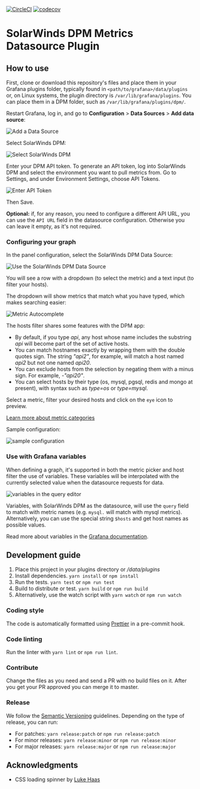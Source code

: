 [![CircleCI](https://circleci.com/gh/VividCortex/grafana-datasource/tree/master.svg?style=svg&circle-token=2d19ab43f02c9fffd9ac06fd3fe241b0bad2f214)](https://circleci.com/gh/VividCortex/grafana-datasource/tree/master)
[![codecov](https://codecov.io/gh/VividCortex/grafana-datasource/branch/develop/graph/badge.svg?token=GbWKRAvo3O)](https://codecov.io/gh/VividCortex/grafana-datasource)

# SolarWinds DPM Metrics Datasource Plugin

## How to use

First, clone or download this repository's files and place them in your Grafana plugins folder, typically found in `<path/to/grafana>/data/plugins` or, on Linux systems, the plugin directory is `/var/lib/grafana/plugins`. You can place them in a DPM folder, such as `/var/lib/grafana/plugins/dpm/`.

Restart Grafana, log in, and go to **Configuration** > **Data Sources** > **Add data source**:

![Add a Data Source](https://docs.vividcortex.com/img/docs/grafana-add-datasource.png)

Select SolarWinds DPM:

![Select SolarWinds DPM](https://docs.vividcortex.com/img/docs/grafana-datasource-selection.png)

Enter your DPM API token. To generate an API token, log into SolarWinds DPM and select the environment you want to pull metrics from. Go to Settings, and under Environment Settings, choose API Tokens.

![Enter API Token](https://docs.vividcortex.com/img/docs/grafana-datasource-vividcortex.png)

Then Save.

**Optional:** if, for any reason, you need to configure a different API URL, you can use the `API URL` field in the datasource configuration. Otherwise you can leave it empty, as it's not required.

### Configuring your graph

In the panel configuration, select the SolarWinds DPM Data Source:

![Use the SolarWinds DPM Data Source](https://docs.vividcortex.com/img/docs/grafana-select-vividcortex.png)

You will see a row with a dropdown (to select the metric) and a text input (to filter your hosts).

The dropdown will show metrics that match what you have typed, which makes searching easier:

![Metric Autocomplete](https://docs.vividcortex.com/img/docs/grafana-metric-names.png)

The hosts filter shares some features with the DPM app:

* By default, if you type _api_, any host whose name includes the substring _api_ will become part of the set of active hosts.
* You can match hostnames exactly by wrapping them with the double quotes sign. The string _"api2"_, for example, will match a host named _api2_ but not one named _api20_.
* You can exclude hosts from the selection by negating them with a minus sign. For example, _-"api20"_.
* You can select hosts by their type (os, mysql, pgsql, redis and mongo at present), with syntax such as _type=os_ or _type=mysql_.

Select a metric, filter your desired hosts and click on the `eye` icon to preview.

[Learn more about metric categories](https://docs.vividcortex.com/general-reference/metric-categories/)

Sample configuration:

![sample configuration](https://user-images.githubusercontent.com/1069378/39949018-ec4c424c-554e-11e8-8927-181d94c4a100.png)

### Use with Grafana variables

When defining a graph, it's supported in both the metric picker and host filter the use of variables.
These variables will be interpolated with the currently selected value when the datasource requests for data.

![variables in the query editor](https://user-images.githubusercontent.com/1069378/52145867-f9124f80-2640-11e9-920e-5ed3e314bf13.png)

Variables, with SolarWinds DPM as the datasource, will use the `query` field to match with metric names
(e.g. `mysql.` will match with mysql metrics). Alternatively, you can use the special string `$hosts`
and get host names as possible values.

Read more about variables in the [Grafana documentation](http://docs.grafana.org/reference/templating/).

## Development guide

1.  Place this project in your plugins directory or _<grafana folder>/data/plugins_
2.  Install dependencies. `yarn install` or `npm install`
3.  Run the tests. `yarn test` or `npm run test`
4.  Build to distribute or test. `yarn build` or `npm run build`
5.  Alternatively, use the watch script with `yarn watch` or `npm run watch`

### Coding style

The code is automatically formatted using [Prettier](https://prettier.io/) in a pre-commit hook.

### Code linting

Run the linter with `yarn lint` or `npm run lint`.

### Contribute

Change the files as you need and send a PR with no build files on it. After you get your PR approved
you can merge it to master.

### Release

We follow the [Semantic Versioning](https://semver.org/) guidelines. Depending on the type of release,
you can run:

* For patches: `yarn release:patch` or `npm run release:patch`
* For minor releases: `yarn release:minor` or `npm run release:minor`
* For major releases: `yarn release:major` or `npm run release:major`

## Acknowledgments

* CSS loading spinner by [Luke Haas](https://projects.lukehaas.me/css-loaders/)
